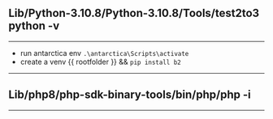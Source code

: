 ## Lib/Python-3.10.8/Python-3.10.8/Tools/test2to3 python -v
___
- run antarctica env ```.\antarctica\Scripts\activate```
- create a venv {{ rootfolder }} && ```pip install b2```

___
## Lib/php8/php-sdk-binary-tools/bin/php/php -i
___
